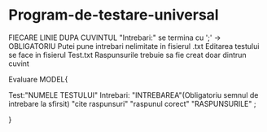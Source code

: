 # Program-de-testare-universal

FIECARE LINIE DUPA CUVINTUL "Intrebari:" se termina cu ';' -> OBLIGATORIU
Putei pune intrebari nelimitate in fisierul .txt
Editarea testului se face in fisierul Test.txt
Raspunsurile trebuie sa fie creat doar dintrun cuvint 

Evaluare MODEL{

Test:"NUMELE TESTULUI"
Intrebari:
"INTREBAREA"(Obligatoriu semnul de intrebare la sfirsit) "cite raspunsuri" "raspunul corect" "RASPUNSURILE" ;

}
